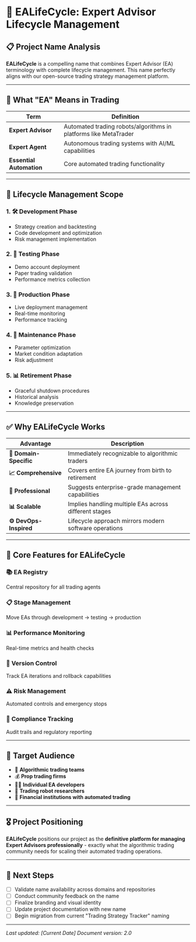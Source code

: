 # 🤖 EALifeCycle: Expert Advisor Lifecycle Management

## 📋 Project Name Analysis

**EALifeCycle** is a compelling name that combines Expert Advisor (EA) terminology with complete lifecycle management. This name perfectly aligns with our open-source trading strategy management platform.

---

## 🎯 What "EA" Means in Trading

| Term | Definition |
|------|------------|
| **Expert Advisor** | Automated trading robots/algorithms in platforms like MetaTrader |
| **Expert Agent** | Autonomous trading systems with AI/ML capabilities |
| **Essential Automation** | Core automated trading functionality |

---

## 🔄 Lifecycle Management Scope

### 1. 🛠️ **Development Phase**
- Strategy creation and backtesting
- Code development and optimization
- Risk management implementation

### 2. 🧪 **Testing Phase**
- Demo account deployment
- Paper trading validation
- Performance metrics collection

### 3. 🚀 **Production Phase**
- Live deployment management
- Real-time monitoring
- Performance tracking

### 4. 🔧 **Maintenance Phase**
- Parameter optimization
- Market condition adaptation
- Risk adjustment

### 5. 📊 **Retirement Phase**
- Graceful shutdown procedures
- Historical analysis
- Knowledge preservation

---

## ✅ Why EALifeCycle Works

| Advantage | Description |
|-----------|-------------|
| **🎯 Domain-Specific** | Immediately recognizable to algorithmic traders |
| **📈 Comprehensive** | Covers entire EA journey from birth to retirement |
| **💼 Professional** | Suggests enterprise-grade management capabilities |
| **📊 Scalable** | Implies handling multiple EAs across different stages |
| **⚙️ DevOps-Inspired** | Lifecycle approach mirrors modern software operations |

---

## 🚀 Core Features for EALifeCycle

### 📚 **EA Registry**
Central repository for all trading agents

### 📋 **Stage Management** 
Move EAs through development → testing → production

### 📊 **Performance Monitoring**
Real-time metrics and health checks

### 🔄 **Version Control**
Track EA iterations and rollback capabilities

### ⚠️ **Risk Management**
Automated controls and emergency stops

### 📝 **Compliance Tracking**
Audit trails and regulatory reporting

---

## 🎯 Target Audience

- 🏢 **Algorithmic trading teams**
- 💰 **Prop trading firms**
- 👨‍💻 **Individual EA developers**
- 🔬 **Trading robot researchers**
- 🏦 **Financial institutions with automated trading**

---

## 🎖️ Project Positioning

**EALifeCycle** positions our project as the **definitive platform for managing Expert Advisors professionally** - exactly what the algorithmic trading community needs for scaling their automated trading operations.

---

## 🤔 Next Steps

- [ ] Validate name availability across domains and repositories
- [ ] Conduct community feedback on the name
- [ ] Finalize branding and visual identity
- [ ] Update project documentation with new name
- [ ] Begin migration from current "Trading Strategy Tracker" naming

---

*Last updated: [Current Date]*
*Document version: 2.0*